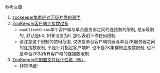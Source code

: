 参考文章

1. [zookeeper集群应对万级并发的调优](https://blog.csdn.net/lifetragedy/article/details/116641678)
2. [ZooKeeper客户端连接数过多](https://blog.csdn.net/zlfprogram/article/details/74066792)
    - `maxClientCnxns`单个客户端与单台服务器之间的连接数的限制, 是ip级别的, 默认是60, 如果设置为0, 那么表明不作任何限制. 
    - 请注意这个限制的使用范围, 仅仅是单台客户端机器与单台ZK服务器之间的连接数限制, 不是针对指定客户端IP, 也不是ZK集群的连接数限制, 也不是单台ZK对所有客户端的连接数限制. 
3. [ZooKeeper的配置文件优化性能（转）](https://www.cnblogs.com/EasonJim/p/7488834.html)
    - 非常详细!
